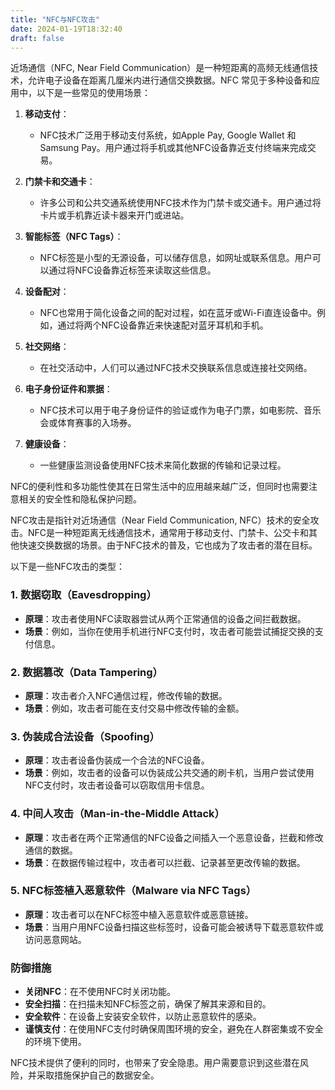```yaml
---
title: "NFC与NFC攻击"
date: 2024-01-19T18:32:40
draft: false
---
```


近场通信（NFC, Near Field Communication）是一种短距离的高频无线通信技术，允许电子设备在距离几厘米内进行通信交换数据。NFC 常见于多种设备和应用中，以下是一些常见的使用场景：

1. **移动支付**：
   - NFC技术广泛用于移动支付系统，如Apple Pay, Google Wallet 和 Samsung Pay。用户通过将手机或其他NFC设备靠近支付终端来完成交易。

2. **门禁卡和交通卡**：
   - 许多公司和公共交通系统使用NFC技术作为门禁卡或交通卡。用户通过将卡片或手机靠近读卡器来开门或进站。

3. **智能标签（NFC Tags）**：
   - NFC标签是小型的无源设备，可以储存信息，如网址或联系信息。用户可以通过将NFC设备靠近标签来读取这些信息。

4. **设备配对**：
   - NFC也常用于简化设备之间的配对过程，如在蓝牙或Wi-Fi直连设备中。例如，通过将两个NFC设备靠近来快速配对蓝牙耳机和手机。

5. **社交网络**：
   - 在社交活动中，人们可以通过NFC技术交换联系信息或连接社交网络。

6. **电子身份证件和票据**：
   - NFC技术可以用于电子身份证件的验证或作为电子门票，如电影院、音乐会或体育赛事的入场券。

7. **健康设备**：
   - 一些健康监测设备使用NFC技术来简化数据的传输和记录过程。

NFC的便利性和多功能性使其在日常生活中的应用越来越广泛，但同时也需要注意相关的安全性和隐私保护问题。



NFC攻击是指针对近场通信（Near Field Communication, NFC）技术的安全攻击。NFC是一种短距离无线通信技术，通常用于移动支付、门禁卡、公交卡和其他快速交换数据的场景。由于NFC技术的普及，它也成为了攻击者的潜在目标。

以下是一些NFC攻击的类型：

### 1. 数据窃取（Eavesdropping）
- **原理**：攻击者使用NFC读取器尝试从两个正常通信的设备之间拦截数据。
- **场景**：例如，当你在使用手机进行NFC支付时，攻击者可能尝试捕捉交换的支付信息。

### 2. 数据篡改（Data Tampering）
- **原理**：攻击者介入NFC通信过程，修改传输的数据。
- **场景**：例如，攻击者可能在支付交易中修改传输的金额。

### 3. 伪装成合法设备（Spoofing）
- **原理**：攻击者设备伪装成一个合法的NFC设备。
- **场景**：例如，攻击者的设备可以伪装成公共交通的刷卡机，当用户尝试使用NFC支付时，攻击者设备可以窃取信用卡信息。

### 4. 中间人攻击（Man-in-the-Middle Attack）
- **原理**：攻击者在两个正常通信的NFC设备之间插入一个恶意设备，拦截和修改通信的数据。
- **场景**：在数据传输过程中，攻击者可以拦截、记录甚至更改传输的数据。

### 5. NFC标签植入恶意软件（Malware via NFC Tags）
- **原理**：攻击者可以在NFC标签中植入恶意软件或恶意链接。
- **场景**：当用户用NFC设备扫描这些标签时，设备可能会被诱导下载恶意软件或访问恶意网站。

### 防御措施
- **关闭NFC**：在不使用NFC时关闭功能。
- **安全扫描**：在扫描未知NFC标签之前，确保了解其来源和目的。
- **安全软件**：在设备上安装安全软件，以防止恶意软件的感染。
- **谨慎支付**：在使用NFC支付时确保周围环境的安全，避免在人群密集或不安全的环境下使用。

NFC技术提供了便利的同时，也带来了安全隐患。用户需要意识到这些潜在风险，并采取措施保护自己的数据安全。